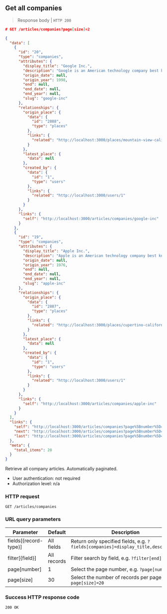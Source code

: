 ## Get all companies

> Response body | `HTTP 200`

```JSON
# GET /articles/companies?page[size]=2

{
  "data": [
    {
      "id": "20",
      "type": "companies",
      "attributes": {
        "display_title": "Google Inc.",
        "description": "Google is an American technology company best known in the gaming world for its Android mobile platform.",
        "origin_date": null,
        "origin_year": 1998,
        "end": null,
        "end_date": null,
        "end_year": null,
        "slug": "google-inc"
      },
      "relationships": {
        "origin_place": {
          "data": {
            "id": "2888",
            "type": "places"
          },
          "links": {
            "related": "http://localhost:3000/places/mountain-view-california-united-states"
          }
        },
        "latest_place": {
          "data": null
        },
        "created_by": {
          "data": {
            "id": "1",
            "type": "users"
          },
          "links": {
            "related": "http://localhost:3000/users/1"
          }
        }
      },
      "links": {
        "self": "http://localhost:3000/articles/companies/google-inc"
      }
    },
    {
      "id": "19",
      "type": "companies",
      "attributes": {
        "display_title": "Apple Inc.",
        "description": "Apple is an American technology company best known within the gaming world for its iOS and Mac platforms.",
        "origin_date": null,
        "origin_year": 1976,
        "end": null,
        "end_date": null,
        "end_year": null,
        "slug": "apple-inc"
      },
      "relationships": {
        "origin_place": {
          "data": {
            "id": "2887",
            "type": "places"
          },
          "links": {
            "related": "http://localhost:3000/places/cupertino-california-united-states"
          }
        },
        "latest_place": {
          "data": null
        },
        "created_by": {
          "data": {
            "id": "1",
            "type": "users"
          },
          "links": {
            "related": "http://localhost:3000/users/1"
          }
        }
      },
      "links": {
        "self": "http://localhost:3000/articles/companies/apple-inc"
      }
    }
  ],
  "links": {
    "self": "http://localhost:3000/articles/companies?page%5Bnumber%5D=1&page%5Bsize%5D=2",
    "next": "http://localhost:3000/articles/companies?page%5Bnumber%5D=2&page%5Bsize%5D=2",
    "last": "http://localhost:3000/articles/companies?page%5Bnumber%5D=10&page%5Bsize%5D=2"
  },
  "meta": {
    "total_items": 20
  }
}
```

Retrieve all company articles. Automatically paginated.

* User authentication: not required
* Authorization level: n/a

### HTTP request

`GET /articles/companies`

### URL query parameters

Parameter | Default | Description
--------- | ------- | -----------
fields[{record-type}] | All fields | Return only specified fields, e.g. `?fields[companies]=display_title,description`
filter[{field}] | All records | Filter search by field, e.g. `?filter[end]=true`
page[number] | 1 | Select the page number, e.g. `?page[number]=3`
page[size] | 30 | Select the number of records per page, e.g. `?page[size]=20`

### Success HTTP response code

`200 OK`
